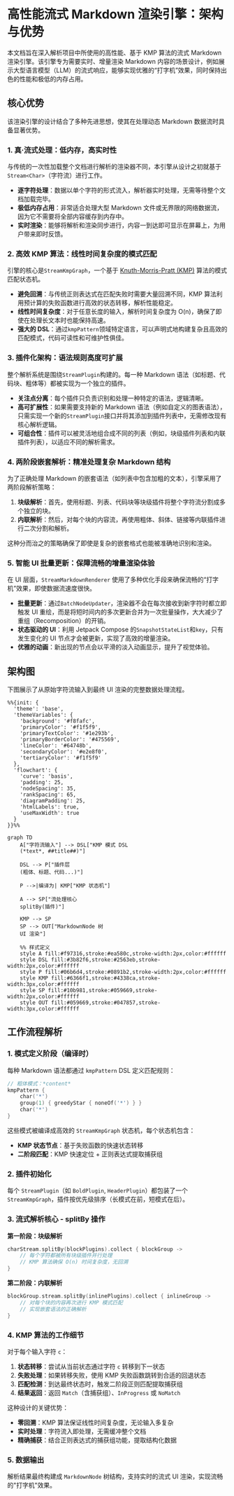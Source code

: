 # 高性能流式 Markdown 渲染引擎：架构与优势

本文档旨在深入解析项目中所使用的高性能、基于 KMP 算法的流式 Markdown 渲染引擎。该引擎专为需要实时、增量渲染 Markdown 内容的场景设计，例如展示大型语言模型（LLM）的流式响应，能够实现优雅的“打字机”效果，同时保持出色的性能和极低的内存占用。

## 核心优势

该渲染引擎的设计结合了多种先进思想，使其在处理动态 Markdown 数据流时具备显著优势。

### 1. 真·流式处理：低内存，高实时性

与传统的一次性加载整个文档进行解析的渲染器不同，本引擎从设计之初就基于`Stream<Char>`（字符流）进行工作。

-   **逐字符处理**：数据以单个字符的形式流入，解析器实时处理，无需等待整个文档加载完毕。
-   **极低内存占用**：非常适合处理大型 Markdown 文件或无界限的网络数据流，因为它不需要将全部内容缓存到内存中。
-   **实时渲染**：能够将解析和渲染同步进行，内容一到达即可显示在屏幕上，为用户带来即时反馈。

### 2. 高效 KMP 算法：线性时间复杂度的模式匹配

引擎的核心是`StreamKmpGraph`，一个基于 [Knuth-Morris-Pratt (KMP)](https://en.wikipedia.org/wiki/Knuth–Morris–Pratt_algorithm) 算法的模式匹配状态机。

-   **避免回溯**：与传统正则表达式在匹配失败时需要大量回溯不同，KMP 算法利用预计算的失败函数进行高效的状态转移，解析性能稳定。
-   **线性时间复杂度**：对于任意长度的输入，解析时间复杂度为 O(n)，确保了即使在处理长文本时也能保持高速。
-   **强大的 DSL**：通过`kmpPattern`领域特定语言，可以声明式地构建复杂且高效的匹配模式，代码可读性和可维护性俱佳。

### 3. 插件化架构：语法规则高度可扩展

整个解析系统是围绕`StreamPlugin`构建的。每一种 Markdown 语法（如标题、代码块、粗体等）都被实现为一个独立的插件。

-   **关注点分离**：每个插件只负责识别和处理一种特定的语法，逻辑清晰。
-   **高可扩展性**：如果需要支持新的 Markdown 语法（例如自定义的图表语法），只需实现一个新的`StreamPlugin`接口并将其添加到插件列表中，无需修改现有核心解析逻辑。
-   **可组合性**：插件可以被灵活地组合成不同的列表（例如，块级插件列表和内联插件列表），以适应不同的解析需求。

### 4. 两阶段嵌套解析：精准处理复杂 Markdown 结构

为了正确处理 Markdown 的嵌套语法（如列表中包含加粗的文本），引擎采用了两阶段解析策略：

1.  **块级解析**：首先，使用标题、列表、代码块等块级插件将整个字符流分割成多个独立的块。
2.  **内联解析**：然后，对每个块的内容流，再使用粗体、斜体、链接等内联插件进行二次分割和解析。

这种分而治之的策略确保了即使是复杂的嵌套格式也能被准确地识别和渲染。

### 5. 智能 UI 批量更新：保障流畅的增量渲染体验

在 UI 层面，`StreamMarkdownRenderer` 使用了多种优化手段来确保流畅的“打字机”效果，即使数据流速度很快。

-   **批量更新**：通过`BatchNodeUpdater`，渲染器不会在每次接收到新字符时都立即触发 UI 重绘，而是将短时间内的多次更新合并为一次批量操作，大大减少了重组（Recomposition）的开销。
-   **状态驱动的 UI**：利用 Jetpack Compose 的`SnapshotStateList`和`key`，只有发生变化的 UI 节点才会被更新，实现了高效的增量渲染。
-   **优雅的动画**：新出现的节点会以平滑的淡入动画显示，提升了视觉体验。

## 架构图

下图展示了从原始字符流输入到最终 UI 渲染的完整数据处理流程。

```mermaid
%%{init: {
  'theme': 'base',
  'themeVariables': {
    'background': '#f8fafc',
    'primaryColor': '#f1f5f9',
    'primaryTextColor': '#1e293b',
    'primaryBorderColor': '#475569',
    'lineColor': '#64748b',
    'secondaryColor': '#e2e8f0',
    'tertiaryColor': '#f1f5f9'
  },
  'flowchart': {
    'curve': 'basis',
    'padding': 25,
    'nodeSpacing': 35,
    'rankSpacing': 65,
    'diagramPadding': 25,
    'htmlLabels': true,
    'useMaxWidth': true
  }
}}%%

graph TD
    A["字符流输入"] --> DSL["KMP 模式 DSL
    (*text*, ##title##)"]
    
    DSL --> P["插件层
    (粗体、标题、代码...)"]
    
    P -->|编译为| KMP["KMP 状态机"]
    
    A --> SP["流处理核心
    splitBy(插件)"]
    
    KMP --> SP
    SP --> OUT["MarkdownNode 树
    UI 渲染"]

    %% 样式定义
    style A fill:#f97316,stroke:#ea580c,stroke-width:2px,color:#ffffff
    style DSL fill:#3b82f6,stroke:#2563eb,stroke-width:2px,color:#ffffff
    style P fill:#06b6d4,stroke:#0891b2,stroke-width:2px,color:#ffffff
    style KMP fill:#6366f1,stroke:#4338ca,stroke-width:3px,color:#ffffff
    style SP fill:#10b981,stroke:#059669,stroke-width:2px,color:#ffffff
    style OUT fill:#059669,stroke:#047857,stroke-width:3px,color:#ffffff
```

## 工作流程解析

### 1. 模式定义阶段（编译时）
每种 Markdown 语法都通过 `kmpPattern` DSL 定义匹配规则：
```kotlin
// 粗体模式：*content*
kmpPattern {
    char('*')
    group(1) { greedyStar { noneOf('*') } }
    char('*')
}
```
这些模式被编译成高效的 `StreamKmpGraph` 状态机，每个状态机包含：
- **KMP 状态节点**：基于失败函数的快速状态转移
- **二阶段匹配**：KMP 快速定位 + 正则表达式提取捕获组

### 2. 插件初始化
每个 `StreamPlugin`（如 `BoldPlugin`, `HeaderPlugin`）都包装了一个 `StreamKmpGraph`，插件按优先级排序（长模式在前，短模式在后）。

### 3. 流式解析核心 - splitBy 操作

**第一阶段：块级解析**
```kotlin
charStream.splitBy(blockPlugins).collect { blockGroup ->
    // 每个字符都被所有块级插件并行处理
    // KMP 算法确保 O(n) 时间复杂度，无回溯
}
```

**第二阶段：内联解析** 
```kotlin
blockGroup.stream.splitBy(inlinePlugins).collect { inlineGroup ->
    // 对每个块的内容再次进行 KMP 模式匹配
    // 实现嵌套语法的正确解析
}
```

### 4. KMP 算法的工作细节

对于每个输入字符 `c`：
1. **状态转移**：尝试从当前状态通过字符 `c` 转移到下一状态
2. **失败处理**：如果转移失败，使用 KMP 失败函数跳转到合适的回退状态
3. **匹配检测**：到达最终状态时，触发二阶段正则匹配提取捕获组
4. **结果返回**：返回 `Match`（含捕获组）、`InProgress` 或 `NoMatch`

这种设计的关键优势：
- **零回溯**：KMP 算法保证线性时间复杂度，无论输入多复杂
- **实时处理**：字符流入即处理，无需缓冲整个文档
- **精确捕获**：结合正则表达式的捕获组功能，提取结构化数据

### 5. 数据输出
解析结果最终构建成 `MarkdownNode` 树结构，支持实时的流式 UI 渲染，实现流畅的"打字机"效果。
